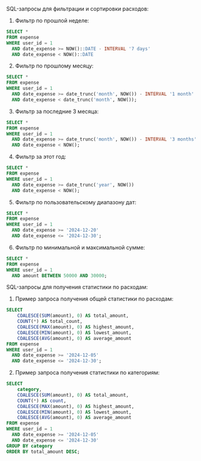 SQL-запросы для фильтрации и сортировки расходов:
1. Фильтр по прошлой неделе:
```sql
SELECT * 
FROM expense
WHERE user_id = 1
  AND date_expense >= NOW()::DATE - INTERVAL '7 days'
  AND date_expense < NOW()::DATE
```
2. Фильтр по прошлому месяцу:
```sql
SELECT * 
FROM expense
WHERE user_id = 1
  AND date_expense >= date_trunc('month', NOW()) - INTERVAL '1 month'
  AND date_expense < date_trunc('month', NOW());
```
3. Фильтр за последние 3 месяца:
```sql
SELECT * 
FROM expense
WHERE user_id = 1
  AND date_expense >= date_trunc('month', NOW()) - INTERVAL '3 months'
  AND date_expense < NOW();
```
4. Фильтр за этот год:
```sql
SELECT * 
FROM expense
WHERE user_id = 1
  AND date_expense >= date_trunc('year', NOW())
  AND date_expense < NOW();
```
5. Фильтр по пользовательскому диапазону дат:
```sql
SELECT * 
FROM expense
WHERE user_id = 1
  AND date_expense >= '2024-12-20'
  AND date_expense <= '2024-12-30';
```
6. Фильтр по минимальной и максимальной сумме:
```sql
SELECT * 
FROM expense
WHERE user_id = 1
  AND amount BETWEEN 50000 AND 30000;
```

SQL-запросы для получения статистики по расходам:
1. Пример запроса получения общей статистики по расходам:
```sql
SELECT 
    COALESCE(SUM(amount), 0) AS total_amount,
    COUNT(*) AS total_count,
    COALESCE(MAX(amount), 0) AS highest_amount,
    COALESCE(MIN(amount), 0) AS lowest_amount,
    COALESCE(AVG(amount), 0) AS average_amount
FROM expense
WHERE user_id = 1
  AND date_expense >= '2024-12-05'
  AND date_expense <= '2024-12-30';
```
2. Пример запроса получения статистики по категориям:
```sql
SELECT 
    category,
    COALESCE(SUM(amount), 0) AS total_amount,
    COUNT(*) AS count,
    COALESCE(MAX(amount), 0) AS highest_amount,
    COALESCE(MIN(amount), 0) AS lowest_amount,
    COALESCE(AVG(amount), 0) AS average_amount
FROM expense
WHERE user_id = 1
  AND date_expense >= '2024-12-05'
  AND date_expense <= '2024-12-30'
GROUP BY category
ORDER BY total_amount DESC;
```